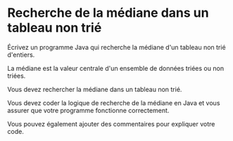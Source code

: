 # Recherche de la médiane dans un tableau non trié

Écrivez un programme Java qui recherche la médiane d'un tableau non trié d'entiers. 

La médiane est la valeur centrale d'un ensemble de données triées ou non triées. 

Vous devez rechercher la médiane dans un tableau non trié. 

Vous devez coder la logique de recherche de la médiane en Java et vous assurer que 
votre programme fonctionne correctement. 

Vous pouvez également ajouter des commentaires pour expliquer votre code.